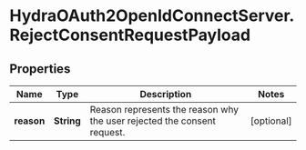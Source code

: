# HydraOAuth2OpenIdConnectServer.RejectConsentRequestPayload

## Properties
Name | Type | Description | Notes
------------ | ------------- | ------------- | -------------
**reason** | **String** | Reason represents the reason why the user rejected the consent request. | [optional] 


